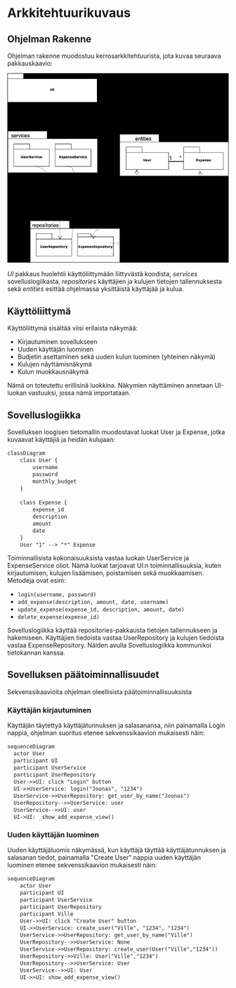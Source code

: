 # Arkkitehtuurikuvaus

## Ohjelman Rakenne

Ohjelman rakenne muodostuu kerrosarkkitehtuurista, jota kuvaa seuraava pakkauskaavio:

![Pakkausrakenne](./kuvat/kerrosarkkitehtuurikaavio.jpg)

_UI_ pakkaus huolehtii käyttöliittymään liittyvästä koodista, _services_ sovelluslogiikasta, _repositories_ käyttäjien ja kulujen tietojen tallennuksesta sekä _entities_ esittää ohjelmassa yksittäistä käyttäjää ja kulua.

## Käyttöliittymä

Käyttöliittymä sisältää viisi erilaista näkymää:

- Kirjautuminen sovellukseen
- Uuden käyttäjän luominen
- Budjetin asettaminen sekä uuden kulun luominen (yhteinen näkymä)
- Kulujen näyttämisnäkymä
- Kulun muokkausnäkymä

Nämä on toteutettu erillisinä luokkina. Näkymien näyttäminen annetaan UI-luokan vastuuksi, jossa nämä importataan.

## Sovelluslogiikka

Sovelluksen loogisen tietomallin muodostavat luokat User ja Expense, jotka kuvaavat käyttäjiä ja heidän kulujaan:

```mermaid
classDiagram
    class User {
        username
        password
        monthly_budget
    }

    class Expense {
        expense_id
        description
        amount
        date
    }
    User "1" --> "*" Expense
```

Toiminnallisista kokonaisuuksista vastaa luokan UserService ja ExpenseService oliot. Nämä luokat tarjoavat UI:n toiminnallisuuksia, kuten kirjautumisen, kulujen lisäämisen, poistamisen sekä muokkaamisen. Metodeja ovat esim:

- `login(username, password)`
- `add_expense(description, amount, date, username)`
- `update_expense(expense_id, description, amount, date)`
- `delete_expense(expense_id)`

Sovelluslogiikka käyttää repositories-pakkausta tietojen tallennukseen ja hakemiseen. Käyttäjien tiedoista vastaa UserRepository ja kulujen tiedoista vastaa ExpenseRepository. Näiden avulla Sovelluslogiikka kommunikoi tietokannan kanssa.

## Sovelluksen päätoiminnallisuudet

Sekvenssikaavioita ohjelman oleellisista päätoiminnallisuuksista

### Käyttäjän kirjautuminen

Käyttäjän täytettyä käyttäjätunnuksen ja salasanansa, niin painamalla Login nappia, ohjelman suoritus etenee sekvenssikaavion mukaisesti näin:

```mermaid
sequenceDiagram
  actor User
  participant UI
  participant UserService
  participant UserRepository
  User->>UI: click "Login" button
  UI->>UserService: login("Joonas", "1234")
  UserService->>UserRepository: get_user_by_name("Joonas")
  UserRepository-->>UserService: user
  UserService-->>UI: user
  UI->UI: _show_add_expense_view()
```

### Uuden käyttäjän luominen

Uuden käyttäjäluomis näkymässä, kun käyttäjä täyttää käyttäjätunnuksen ja salasanan tiedot, painamalla "Create User" nappia uuden käyttäjän luominen etenee sekvenssikaavion mukaisesti näin:

```mermaid
sequenceDiagram
    actor User
    participant UI
    participant UserService
    participant UserRepository
    participant Ville
    User->>UI: click "Create User" button
    UI->>UserService: create_user("Ville", "1234", "1234")
    UserService->>UserRepository: get_user_by_name("Ville")
    UserRepository-->>UserService: None
    UserService->>UserRepository: create_user(User("Ville","1234"))
    UserRepository->>Ville: User("Ville","1234")
    UserRepository-->>UserService: User
    UserService-->>UI: User
    UI->>UI: show_add_expense_view()
```
